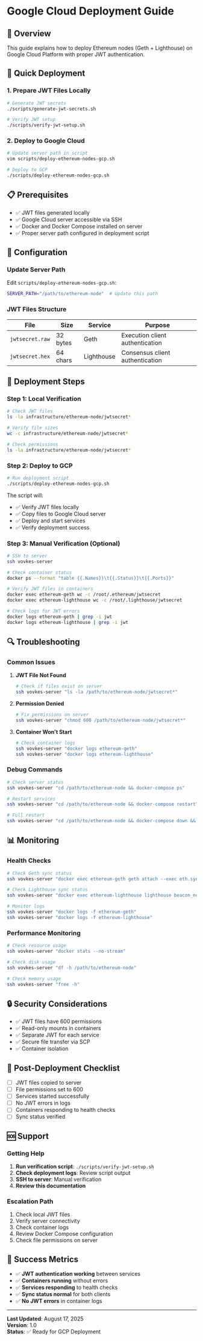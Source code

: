 # Google Cloud Deployment Guide

## 🎯 Overview

This guide explains how to deploy Ethereum nodes (Geth + Lighthouse) on Google Cloud Platform with proper JWT authentication.

## 🚀 Quick Deployment

### 1. Prepare JWT Files Locally

```bash
# Generate JWT secrets
./scripts/generate-jwt-secrets.sh

# Verify JWT setup
./scripts/verify-jwt-setup.sh
```

### 2. Deploy to Google Cloud

```bash
# Update server path in script
vim scripts/deploy-ethereum-nodes-gcp.sh

# Deploy to GCP
./scripts/deploy-ethereum-nodes-gcp.sh
```

## 📋 Prerequisites

- ✅ JWT files generated locally
- ✅ Google Cloud server accessible via SSH
- ✅ Docker and Docker Compose installed on server
- ✅ Proper server path configured in deployment script

## 🔧 Configuration

### Update Server Path

Edit `scripts/deploy-ethereum-nodes-gcp.sh`:

```bash
SERVER_PATH="/path/to/ethereum-node"  # Update this path
```

### JWT Files Structure

| File | Size | Service | Purpose |
|------|------|---------|---------|
| `jwtsecret.raw` | 32 bytes | Geth | Execution client authentication |
| `jwtsecret.hex` | 64 chars | Lighthouse | Consensus client authentication |

## 🚀 Deployment Steps

### Step 1: Local Verification

```bash
# Check JWT files
ls -la infrastructure/ethereum-node/jwtsecret*

# Verify file sizes
wc -c infrastructure/ethereum-node/jwtsecret*

# Check permissions
ls -la infrastructure/ethereum-node/jwtsecret*
```

### Step 2: Deploy to GCP

```bash
# Run deployment script
./scripts/deploy-ethereum-nodes-gcp.sh
```

The script will:
- ✅ Verify JWT files locally
- ✅ Copy files to Google Cloud server
- ✅ Deploy and start services
- ✅ Verify deployment success

### Step 3: Manual Verification (Optional)

```bash
# SSH to server
ssh vovkes-server

# Check container status
docker ps --format "table {{.Names}}\t{{.Status}}\t{{.Ports}}"

# Verify JWT files in containers
docker exec ethereum-geth wc -c /root/.ethereum/jwtsecret
docker exec ethereum-lighthouse wc -c /root/.lighthouse/jwtsecret

# Check logs for JWT errors
docker logs ethereum-geth | grep -i jwt
docker logs ethereum-lighthouse | grep -i jwt
```

## 🔍 Troubleshooting

### Common Issues

1. **JWT File Not Found**
   ```bash
   # Check if files exist on server
   ssh vovkes-server "ls -la /path/to/ethereum-node/jwtsecret*"
   ```

2. **Permission Denied**
   ```bash
   # Fix permissions on server
   ssh vovkes-server "chmod 600 /path/to/ethereum-node/jwtsecret*"
   ```

3. **Container Won't Start**
   ```bash
   # Check container logs
   ssh vovkes-server "docker logs ethereum-geth"
   ssh vovkes-server "docker logs ethereum-lighthouse"
   ```

### Debug Commands

```bash
# Check server status
ssh vovkes-server "cd /path/to/ethereum-node && docker-compose ps"

# Restart services
ssh vovkes-server "cd /path/to/ethereum-node && docker-compose restart"

# Full restart
ssh vovkes-server "cd /path/to/ethereum-node && docker-compose down && docker-compose up -d"
```

## 📊 Monitoring

### Health Checks

```bash
# Check Geth sync status
ssh vovkes-server "docker exec ethereum-geth geth attach --exec eth.syncing"

# Check Lighthouse sync status
ssh vovkes-server "docker exec ethereum-lighthouse lighthouse beacon_node --help"

# Monitor logs
ssh vovkes-server "docker logs -f ethereum-geth"
ssh vovkes-server "docker logs -f ethereum-lighthouse"
```

### Performance Monitoring

```bash
# Check resource usage
ssh vovkes-server "docker stats --no-stream"

# Check disk usage
ssh vovkes-server "df -h /path/to/ethereum-node"

# Check memory usage
ssh vovkes-server "free -h"
```

## 🔒 Security Considerations

- ✅ JWT files have 600 permissions
- ✅ Read-only mounts in containers
- ✅ Separate JWT for each service
- ✅ Secure file transfer via SCP
- ✅ Container isolation

## 📝 Post-Deployment Checklist

- [ ] JWT files copied to server
- [ ] File permissions set to 600
- [ ] Services started successfully
- [ ] No JWT errors in logs
- [ ] Containers responding to health checks
- [ ] Sync status verified

## 🆘 Support

### Getting Help

1. **Run verification script**: `./scripts/verify-jwt-setup.sh`
2. **Check deployment logs**: Review script output
3. **SSH to server**: Manual verification
4. **Review this documentation**

### Escalation Path

1. Check local JWT files
2. Verify server connectivity
3. Check container logs
4. Review Docker Compose configuration
5. Check file permissions on server

## 🎉 Success Metrics

- ✅ **JWT authentication working** between services
- ✅ **Containers running** without errors
- ✅ **Services responding** to health checks
- ✅ **Sync status normal** for both clients
- ✅ **No JWT errors** in container logs

---

**Last Updated**: August 17, 2025  
**Version**: 1.0  
**Status**: ✅ Ready for GCP Deployment
